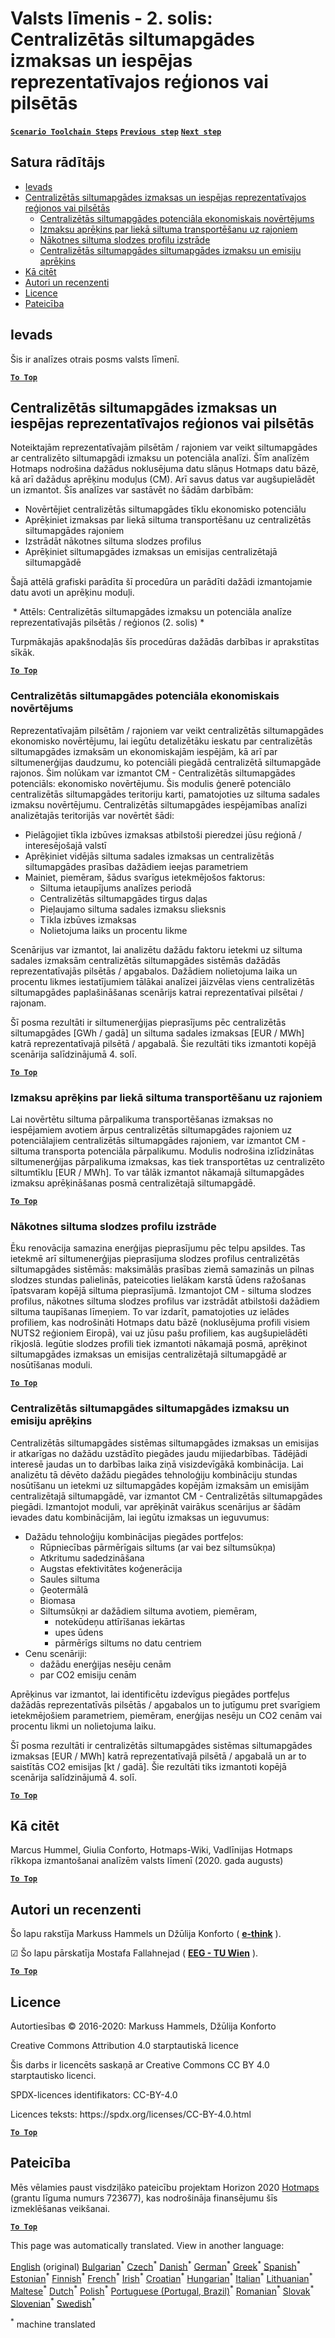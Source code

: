<h1><a class="anchor" id="national-level---step-2--costs-and-potentials-for-district-heating-in-representative-regions-or-cities" href="#national-level---step-2--costs-and-potentials-for-district-heating-in-representative-regions-or-cities"><i class="fa fa-link"></i></a>Valsts līmenis - 2. solis: Centralizētās siltumapgādes izmaksas un iespējas reprezentatīvajos reģionos vai pilsētās</h1><p> <a href="guide-national-level-comprehensive-assessment-eed#part-iii-analysis-of-the-economic-potential-for-efficiency-in-heating-and-cooling_different-steps"><strong><code>Scenario Toolchain Steps</code></strong></a> <a href="step-1-identification-of-different-representative-cases-for-district-heating"><strong><code>Previous step</code></strong></a> <a href="Step-3-Calculation-of-decentral-heat-supply"><strong><code>Next step</code></strong></a><br/></p><h2><a class="anchor" id="table-of-contents" href="#table-of-contents"><i class="fa fa-link"></i></a> Satura rādītājs</h2><ul><li> <a href="#introduction">Ievads</a></li><li> <a href="#costs-and-potentials-for-district-heating-in-representative-regions-or-cities">Centralizētās siltumapgādes izmaksas un iespējas reprezentatīvajos reģionos vai pilsētās</a><ul><li> <a href="#costs-and-potentials-for-district-heating-in-representative-regions-or-cities_economic-assessment-of-the-potential-for-district-heating">Centralizētās siltumapgādes potenciāla ekonomiskais novērtējums</a></li><li> <a href="#costs-and-potentials-for-district-heating-in-representative-regions-or-cities_estimation-of-costs-for-the-transport-of-excess-heat-to-district-heating-areas">Izmaksu aprēķins par liekā siltuma transportēšanu uz rajoniem</a></li><li> <a href="#costs-and-potentials-for-district-heating-in-representative-regions-or-cities_development-of-future-heat-load-profiles">Nākotnes siltuma slodzes profilu izstrāde</a></li><li> <a href="#costs-and-potentials-for-district-heating-in-representative-regions-or-cities_calculation-of-costs-and-emissions-of-heat-supply-in-district-heating">Centralizētās siltumapgādes siltumapgādes izmaksu un emisiju aprēķins</a></li></ul></li><li> <a href="#how-to-cite">Kā citēt</a></li><li> <a href="#authors-and-reviewers">Autori un recenzenti</a></li><li> <a href="#license">Licence</a></li><li> <a href="#acknowledgement">Pateicība</a></li></ul><h2><a class="anchor" id="introduction" href="#introduction"><i class="fa fa-link"></i></a> Ievads</h2><p> Šis ir analīzes otrais posms valsts līmenī.</p><p><ins> <code><strong><a href="#table-of-contents">To Top</a></strong></code></ins></p><h2><a class="anchor" id="costs-and-potentials-for-district-heating-in-representative-regions-or-cities" href="#costs-and-potentials-for-district-heating-in-representative-regions-or-cities"><i class="fa fa-link"></i></a> Centralizētās siltumapgādes izmaksas un iespējas reprezentatīvajos reģionos vai pilsētās</h2><p> Noteiktajām reprezentatīvajām pilsētām / rajoniem var veikt siltumapgādes ar centralizēto siltumapgādi izmaksu un potenciāla analīzi. Šīm analīzēm Hotmaps nodrošina dažādus noklusējuma datu slāņus Hotmaps datu bāzē, kā arī dažādus aprēķinu moduļus (CM). Arī savus datus var augšupielādēt un izmantot. Šīs analīzes var sastāvēt no šādām darbībām:</p><ul><li> Novērtējiet centralizētās siltumapgādes tīklu ekonomisko potenciālu</li><li> Aprēķiniet izmaksas par liekā siltuma transportēšanu uz centralizētās siltumapgādes rajoniem</li><li> Izstrādāt nākotnes siltuma slodzes profilus</li><li> Aprēķiniet siltumapgādes izmaksas un emisijas centralizētajā siltumapgādē</li></ul><p> Šajā attēlā grafiski parādīta šī procedūra un parādīti dažādi izmantojamie datu avoti un aprēķinu moduļi.</p><img alt="" src="../images/Hotmaps_ApproachNational_Step2.png"/> * Attēls: Centralizētās siltumapgādes izmaksu un potenciāla analīze reprezentatīvajās pilsētās / reģionos (2. solis) *<p> Turpmākajās apakšnodaļās šīs procedūras dažādās darbības ir aprakstītas sīkāk.</p><p><ins> <code><strong><a href="#table-of-contents">To Top</a></strong></code></ins></p><h3><a class="anchor" id="economic-assessment-of-the-potential-for-district-heating" href="#economic-assessment-of-the-potential-for-district-heating"><i class="fa fa-link"></i></a> Centralizētās siltumapgādes potenciāla ekonomiskais novērtējums</h3><p> Reprezentatīvajām pilsētām / rajoniem var veikt centralizētās siltumapgādes ekonomisko novērtējumu, lai iegūtu detalizētāku ieskatu par centralizētās siltumapgādes izmaksām un ekonomiskajām iespējām, kā arī par siltumenerģijas daudzumu, ko potenciāli piegādā centralizētā siltumapgāde rajonos. Šim nolūkam var izmantot CM - Centralizētās siltumapgādes potenciāls: ekonomisko novērtējumu. Šis modulis ģenerē potenciālo centralizētās siltumapgādes teritoriju karti, pamatojoties uz siltuma sadales izmaksu novērtējumu. Centralizētās siltumapgādes iespējamības analīzi analizētajās teritorijās var novērtēt šādi:</p><ul><li> Pielāgojiet tīkla izbūves izmaksas atbilstoši pieredzei jūsu reģionā / interesējošajā valstī</li><li> Aprēķiniet vidējās siltuma sadales izmaksas un centralizētās siltumapgādes prasības dažādiem ieejas parametriem</li><li> Mainiet, piemēram, šādus svarīgus ietekmējošos faktorus:<ul><li> Siltuma ietaupījums analīzes periodā</li><li> Centralizētās siltumapgādes tirgus daļas</li><li> Pieļaujamo siltuma sadales izmaksu slieksnis</li><li> Tīkla izbūves izmaksas</li><li> Nolietojuma laiks un procentu likme</li></ul></li></ul><p> Scenārijus var izmantot, lai analizētu dažādu faktoru ietekmi uz siltuma sadales izmaksām centralizētās siltumapgādes sistēmās dažādās reprezentatīvajās pilsētās / apgabalos. Dažādiem nolietojuma laika un procentu likmes iestatījumiem tālākai analīzei jāizvēlas viens centralizētās siltumapgādes paplašināšanas scenārijs katrai reprezentatīvai pilsētai / rajonam.</p><p> Šī posma rezultāti ir siltumenerģijas pieprasījums pēc centralizētās siltumapgādes [GWh / gadā] un siltuma sadales izmaksas [EUR / MWh] katrā reprezentatīvajā pilsētā / apgabalā. Šie rezultāti tiks izmantoti kopējā scenārija salīdzinājumā 4. solī.</p><p><ins> <code><strong><a href="#table-of-contents">To Top</a></strong></code></ins></p><h3><a class="anchor" id="estimation-of-costs-for-the-transport-of-excess-heat-to-district-heating-areas" href="#estimation-of-costs-for-the-transport-of-excess-heat-to-district-heating-areas"><i class="fa fa-link"></i></a> Izmaksu aprēķins par liekā siltuma transportēšanu uz rajoniem</h3><p> Lai novērtētu siltuma pārpalikuma transportēšanas izmaksas no iespējamiem avotiem ārpus centralizētās siltumapgādes rajoniem uz potenciālajiem centralizētās siltumapgādes rajoniem, var izmantot CM - siltuma transporta potenciāla pārpalikumu. Modulis nodrošina izlīdzinātas siltumenerģijas pārpalikuma izmaksas, kas tiek transportētas uz centralizēto siltumtīklu [EUR / MWh]. To var tālāk izmantot nākamajā siltumapgādes izmaksu aprēķināšanas posmā centralizētajā siltumapgādē.</p><p><ins> <code><strong><a href="#table-of-contents">To Top</a></strong></code></ins></p><h3><a class="anchor" id="development-of-future-heat-load-profiles" href="#development-of-future-heat-load-profiles"><i class="fa fa-link"></i></a> Nākotnes siltuma slodzes profilu izstrāde</h3><p> Ēku renovācija samazina enerģijas pieprasījumu pēc telpu apsildes. Tas ietekmē arī siltumenerģijas pieprasījuma slodzes profilus centralizētās siltumapgādes sistēmās: maksimālās prasības ziemā samazinās un pilnas slodzes stundas palielinās, pateicoties lielākam karstā ūdens ražošanas īpatsvaram kopējā siltuma pieprasījumā. Izmantojot CM - siltuma slodzes profilus, nākotnes siltuma slodzes profilus var izstrādāt atbilstoši dažādiem siltuma taupīšanas līmeņiem. To var izdarīt, pamatojoties uz ielādes profiliem, kas nodrošināti Hotmaps datu bāzē (noklusējuma profili visiem NUTS2 reģioniem Eiropā), vai uz jūsu pašu profiliem, kas augšupielādēti rīkjoslā. Iegūtie slodzes profili tiek izmantoti nākamajā posmā, aprēķinot siltumapgādes izmaksas un emisijas centralizētajā siltumapgādē ar nosūtīšanas moduli.</p><p><ins> <code><strong><a href="#table-of-contents">To Top</a></strong></code></ins></p><h3><a class="anchor" id="calculation-of-costs-and-emissions-of-heat-supply-in-district-heating" href="#calculation-of-costs-and-emissions-of-heat-supply-in-district-heating"><i class="fa fa-link"></i></a> Centralizētās siltumapgādes siltumapgādes izmaksu un emisiju aprēķins</h3><p> Centralizētās siltumapgādes sistēmas siltumapgādes izmaksas un emisijas ir atkarīgas no dažādu uzstādīto piegādes jaudu mijiedarbības. Tādējādi interesē jaudas un to darbības laika ziņā visizdevīgākā kombinācija. Lai analizētu tā dēvēto dažādu piegādes tehnoloģiju kombināciju stundas nosūtīšanu un ietekmi uz siltumapgādes kopējām izmaksām un emisijām centralizētajā siltumapgādē, var izmantot CM - Centralizētās siltumapgādes piegādi. Izmantojot moduli, var aprēķināt vairākus scenārijus ar šādām ievades datu kombinācijām, lai iegūtu izmaksas un ieguvumus:</p><ul><li> Dažādu tehnoloģiju kombinācijas piegādes portfeļos:<ul><li> Rūpniecības pārmērīgais siltums (ar vai bez siltumsūkņa)</li><li> Atkritumu sadedzināšana</li><li> Augstas efektivitātes koģenerācija</li><li> Saules siltuma</li><li> Ģeotermālā</li><li> Biomasa</li><li> Siltumsūkņi ar dažādiem siltuma avotiem, piemēram,<ul><li> notekūdeņu attīrīšanas iekārtas</li><li> upes ūdens</li><li> pārmērīgs siltums no datu centriem</li></ul></li></ul></li><li> Cenu scenāriji:<ul><li> dažādu enerģijas nesēju cenām</li><li> par CO2 emisiju cenām</li></ul></li></ul><p> Aprēķinus var izmantot, lai identificētu izdevīgus piegādes portfeļus dažādās reprezentatīvās pilsētās / apgabalos un to jutīgumu pret svarīgiem ietekmējošiem parametriem, piemēram, enerģijas nesēju un CO2 cenām vai procentu likmi un nolietojuma laiku.</p><p> Šī posma rezultāti ir centralizētās siltumapgādes sistēmas siltumapgādes izmaksas [EUR / MWh] katrā reprezentatīvajā pilsētā / apgabalā un ar to saistītās CO2 emisijas [kt / gadā]. Šie rezultāti tiks izmantoti kopējā scenārija salīdzinājumā 4. solī.</p><p><ins> <code><strong><a href="#table-of-contents">To Top</a></strong></code></ins></p><h2><a class="anchor" id="how-to-cite" href="#how-to-cite"><i class="fa fa-link"></i></a> Kā citēt</h2><p> Marcus Hummel, Giulia Conforto, Hotmaps-Wiki, Vadlīnijas Hotmaps rīkkopa izmantošanai analīzēm valsts līmenī (2020. gada augusts)</p><p><ins> <code><strong><a href="#table-of-contents">To Top</a></strong></code></ins></p><h2><a class="anchor" id="authors-and-reviewers" href="#authors-and-reviewers"><i class="fa fa-link"></i></a> Autori un recenzenti</h2><p> Šo lapu rakstīja Markuss Hammels un Džūlija Konforto ( <strong><a href="https://e-think.ac.at">e-think</a></strong> ).</p><p> ☑ Šo lapu pārskatīja Mostafa Fallahnejad ( <strong><a href="https://eeg.tuwien.ac.at/">EEG - TU Wien</a></strong> ).</p><p> <a href="#table-of-contents"><strong><code>To Top</code></strong></a></p><h2><a class="anchor" id="license" href="#license"><i class="fa fa-link"></i></a> Licence</h2><p> Autortiesības © 2016-2020: Markuss Hammels, Džūlija Konforto</p><p> Creative Commons Attribution 4.0 starptautiskā licence</p><p> Šis darbs ir licencēts saskaņā ar Creative Commons CC BY 4.0 starptautisko licenci.</p><p> SPDX-licences identifikators: CC-BY-4.0</p><p> Licences teksts: https://spdx.org/licenses/CC-BY-4.0.html</p><p><ins> <code><strong><a href="#table-of-contents">To Top</a></strong></code></ins></p><h2><a class="anchor" id="acknowledgement" href="#acknowledgement"><i class="fa fa-link"></i></a> Pateicība</h2><p> Mēs vēlamies paust visdziļāko pateicību projektam Horizon 2020 <a href="https://www.hotmaps-project.eu">Hotmaps</a> (grantu līguma numurs 723677), kas nodrošināja finansējumu šīs izmeklēšanas veikšanai.</p><p><ins> <code><strong><a href="#table-of-contents">To Top</a></strong></code></ins></p>
<!--- THIS IS A SUPER UNIQUE IDENTIFIER -->

This page was automatically translated. View in another language:

[English](../en/Step-2-Costs-and-potentials-for-district-heating-in-representative-regions-or-cities) (original) [Bulgarian](../bg/Step-2-Costs-and-potentials-for-district-heating-in-representative-regions-or-cities)<sup>\*</sup> [Czech](../cs/Step-2-Costs-and-potentials-for-district-heating-in-representative-regions-or-cities)<sup>\*</sup> [Danish](../da/Step-2-Costs-and-potentials-for-district-heating-in-representative-regions-or-cities)<sup>\*</sup> [German](../de/Step-2-Costs-and-potentials-for-district-heating-in-representative-regions-or-cities)<sup>\*</sup> [Greek](../el/Step-2-Costs-and-potentials-for-district-heating-in-representative-regions-or-cities)<sup>\*</sup> [Spanish](../es/Step-2-Costs-and-potentials-for-district-heating-in-representative-regions-or-cities)<sup>\*</sup> [Estonian](../et/Step-2-Costs-and-potentials-for-district-heating-in-representative-regions-or-cities)<sup>\*</sup> [Finnish](../fi/Step-2-Costs-and-potentials-for-district-heating-in-representative-regions-or-cities)<sup>\*</sup> [French](../fr/Step-2-Costs-and-potentials-for-district-heating-in-representative-regions-or-cities)<sup>\*</sup> [Irish](../ga/Step-2-Costs-and-potentials-for-district-heating-in-representative-regions-or-cities)<sup>\*</sup> [Croatian](../hr/Step-2-Costs-and-potentials-for-district-heating-in-representative-regions-or-cities)<sup>\*</sup> [Hungarian](../hu/Step-2-Costs-and-potentials-for-district-heating-in-representative-regions-or-cities)<sup>\*</sup> [Italian](../it/Step-2-Costs-and-potentials-for-district-heating-in-representative-regions-or-cities)<sup>\*</sup> [Lithuanian](../lt/Step-2-Costs-and-potentials-for-district-heating-in-representative-regions-or-cities)<sup>\*</sup>  [Maltese](../mt/Step-2-Costs-and-potentials-for-district-heating-in-representative-regions-or-cities)<sup>\*</sup> [Dutch](../nl/Step-2-Costs-and-potentials-for-district-heating-in-representative-regions-or-cities)<sup>\*</sup> [Polish](../pl/Step-2-Costs-and-potentials-for-district-heating-in-representative-regions-or-cities)<sup>\*</sup> [Portuguese (Portugal, Brazil)](../pt/Step-2-Costs-and-potentials-for-district-heating-in-representative-regions-or-cities)<sup>\*</sup> [Romanian](../ro/Step-2-Costs-and-potentials-for-district-heating-in-representative-regions-or-cities)<sup>\*</sup> [Slovak](../sk/Step-2-Costs-and-potentials-for-district-heating-in-representative-regions-or-cities)<sup>\*</sup> [Slovenian](../sl/Step-2-Costs-and-potentials-for-district-heating-in-representative-regions-or-cities)<sup>\*</sup> [Swedish](../sv/Step-2-Costs-and-potentials-for-district-heating-in-representative-regions-or-cities)<sup>\*</sup> 

<sup>\*</sup> machine translated
